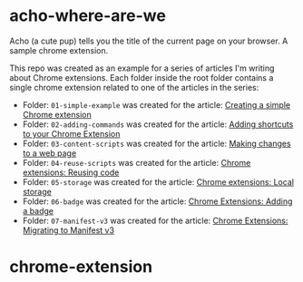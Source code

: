 # acho-where-are-we
Acho (a cute pup) tells you the title of the current page on your browser. A sample chrome extension.

This repo was created as an example for a series of articles I'm writing about Chrome extensions. Each folder inside the root folder contains a single chrome extension related to one of the articles in the series:

- Folder: `01-simple-example` was created for the article: [Creating a simple Chrome extension](https://dev.to/paulasantamaria/creating-a-simple-chrome-extension-36m)
- Folder: `02-adding-commands` was created for the article: [Adding shortcuts to your Chrome Extension](https://dev.to/paulasantamaria/adding-shortcuts-to-your-chrome-extension-2i20)
- Folder: `03-content-scripts` was created for the article: [Making changes to a web page](https://dev.to/paulasantamaria/chrome-extensions-making-changes-to-a-web-page-1n5f)
- Folder: `04-reuse-scripts` was created for the article: [Chrome extensions: Reusing code](https://dev.to/paulasantamaria/chrome-extensions-reusing-code-3f1g)
- Folder: `05-storage` was created for the article: [Chrome extensions: Local storage](https://dev.to/paulasantamaria/chrome-extensions-local-storage-1b34)
- Folder: `06-badge` was created for the article: [Chrome Extensions: Adding a badge](https://dev.to/paulasantamaria/chrome-extensions-adding-a-badge-644)
- Folder: `07-manifest-v3` was created for the article: [Chrome Extensions: Migrating to Manifest v3](https://dev.to/paulasantamaria/chrome-extensions-migrating-to-manifest-v3-5e88)
# chrome-extension
